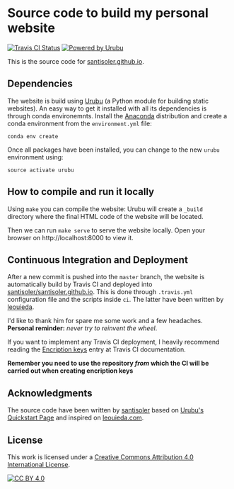 # Source code to build my personal website

[![Travis CI Status](https://img.shields.io/travis/santisoler/website/master.svg?style=for-the-badge)](https://travis-ci.org/santisoler/website)
[![Powered by Urubu](https://img.shields.io/badge/powered_by-urubu-blue.svg?style=for-the-badge)](http://urubu.jandecaluwe.com/)

This is the source code for
[santisoler.github.io](https://santisoler.github.io).


## Dependencies

The website is build using [Urubu](http://urubu.jandecaluwe.com/) (a Python module for
building static websites).
An easy way to get it installed with all its dependencies is through conda environemnts.
Install the [Anaconda](https://www.anaconda.com/) distribution and create a conda
environment from the `environment.yml` file:

```
conda env create
```

Once all packages have been installed, you can change to the new `urubu` environment
using:

```
source activate urubu
```


## How to compile and run it locally

Using `make` you can compile the website: Urubu will create a `_build` directory where
the final HTML code of the website will be located.

Then we can run `make serve` to serve the website locally. Open your browser on
http://localhost:8000 to view it.


## Continuous Integration and Deployment

After a new commit is pushed into the `master` branch, the website is automatically
build by Travis CI and deployed into
[santisoler/santisoler.github.io](https://www.github.com/santisoler/santisoler.github.io).
This is done through `.travis.yml` configuration file and the scripts inside `ci`. The
latter have been written by [leouieda](https://www.leouieda.com).

I'd like to thank him for spare me some work and a few headaches.
**Personal reminder:** *never try to reinvent the wheel*.

If you want to implement any Travis CI deployment, I heavily recommend reading the
[Encription keys](https://docs.travis-ci.com/user/encryption-keys/) entry at Travis CI
documentation.

**Remember you need to use the repository *from* which the CI will be carried out when
creating encription keys**


## Acknowledgments

The source code have been written by [santisoler](https://santisoler.github.io) based on
[Urubu's Quickstart Page](https://github.com/jandecaluwe/urubu-quickstart/) and inspired
on [leouieda.com](https://www.leouieda.com).


## License

This work is licensed under a [Creative Commons Attribution 4.0 International
License][cc-by].

[![CC BY 4.0][cc-by-image]][cc-by]

[cc-by]: http://creativecommons.org/licenses/by/4.0/
[cc-by-image]: https://i.creativecommons.org/l/by/4.0/88x31.png
